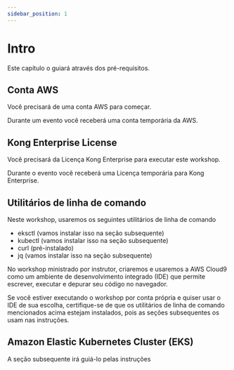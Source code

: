 ```yaml
---
sidebar_position: 1
---
```


# Intro

Este capítulo o guiará através dos pré-requisitos.

## Conta AWS
Você precisará de uma conta AWS para começar.

Durante um evento você receberá uma conta temporária da AWS.

## Kong Enterprise License
Você precisará da Licença Kong Enterprise para executar este workshop.

Durante o evento você receberá uma Licença temporária para Kong Enterprise.
## Utilitários de linha de comando
Neste workshop, usaremos os seguintes utilitários de linha de comando

 - eksctl (vamos instalar isso na seção subsequente)
 - kubectl (vamos instalar isso na seção subsequente)
 - curl (pré-instalado)
 - jq (vamos instalar isso na seção subsequente)

No workshop ministrado por instrutor, criaremos e usaremos a AWS Cloud9 como um ambiente de desenvolvimento integrado (IDE) que permite escrever, executar e depurar seu código no navegador.

Se você estiver executando o workshop por conta própria e quiser usar o IDE de sua escolha, certifique-se de que os utilitários de linha de comando mencionados acima estejam instalados, pois as seções subsequentes os usam nas instruções.

## Amazon Elastic Kubernetes Cluster (EKS)
A seção subsequente irá guiá-lo pelas instruções
